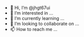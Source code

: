 - 👋 Hi, I’m @jhgt67ui
- 👀 I’m interested in ...
- 🌱 I’m currently learning ...
- 💞️ I’m looking to collaborate on ...
- 📫 How to reach me ...

<!---
jhgt67ui/jhgt67ui is a ✨ special ✨ repository because its `README.md` (this file) appears on your GitHub profile.
You can click the Preview link to take a look at your changes.
--->
